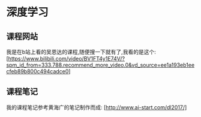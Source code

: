 # 深度学习

## 课程网站

我是在b站上看的吴恩达的课程,随便搜一下就有了,我看的是这个:[https://www.bilibili.com/video/BV1FT4y1E74V/?spm_id_from=333.788.recommend_more_video.0&vd_source=ee1a193eb1eecfeb89b800c494cadce0]

## 课程笔记

我的课程笔记参考黄海广的笔记制作而成:
[http://www.ai-start.com/dl2017/]


